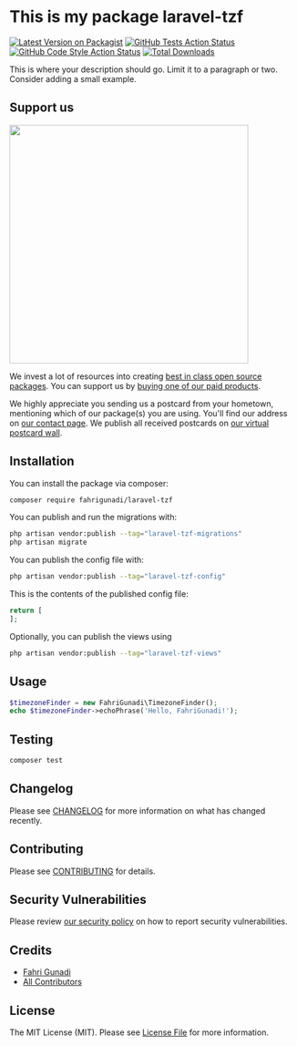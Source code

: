 # This is my package laravel-tzf

[![Latest Version on Packagist](https://img.shields.io/packagist/v/fahrigunadi/laravel-tzf.svg?style=flat-square)](https://packagist.org/packages/fahrigunadi/laravel-tzf)
[![GitHub Tests Action Status](https://img.shields.io/github/actions/workflow/status/fahrigunadi/laravel-tzf/run-tests.yml?branch=main&label=tests&style=flat-square)](https://github.com/fahrigunadi/laravel-tzf/actions?query=workflow%3Arun-tests+branch%3Amain)
[![GitHub Code Style Action Status](https://img.shields.io/github/actions/workflow/status/fahrigunadi/laravel-tzf/fix-php-code-style-issues.yml?branch=main&label=code%20style&style=flat-square)](https://github.com/fahrigunadi/laravel-tzf/actions?query=workflow%3A"Fix+PHP+code+style+issues"+branch%3Amain)
[![Total Downloads](https://img.shields.io/packagist/dt/fahrigunadi/laravel-tzf.svg?style=flat-square)](https://packagist.org/packages/fahrigunadi/laravel-tzf)

This is where your description should go. Limit it to a paragraph or two. Consider adding a small example.

## Support us

[<img src="https://github-ads.s3.eu-central-1.amazonaws.com/laravel-tzf.jpg?t=1" width="419px" />](https://spatie.be/github-ad-click/laravel-tzf)

We invest a lot of resources into creating [best in class open source packages](https://spatie.be/open-source). You can support us by [buying one of our paid products](https://spatie.be/open-source/support-us).

We highly appreciate you sending us a postcard from your hometown, mentioning which of our package(s) you are using. You'll find our address on [our contact page](https://spatie.be/about-us). We publish all received postcards on [our virtual postcard wall](https://spatie.be/open-source/postcards).

## Installation

You can install the package via composer:

```bash
composer require fahrigunadi/laravel-tzf
```

You can publish and run the migrations with:

```bash
php artisan vendor:publish --tag="laravel-tzf-migrations"
php artisan migrate
```

You can publish the config file with:

```bash
php artisan vendor:publish --tag="laravel-tzf-config"
```

This is the contents of the published config file:

```php
return [
];
```

Optionally, you can publish the views using

```bash
php artisan vendor:publish --tag="laravel-tzf-views"
```

## Usage

```php
$timezoneFinder = new FahriGunadi\TimezoneFinder();
echo $timezoneFinder->echoPhrase('Hello, FahriGunadi!');
```

## Testing

```bash
composer test
```

## Changelog

Please see [CHANGELOG](CHANGELOG.md) for more information on what has changed recently.

## Contributing

Please see [CONTRIBUTING](CONTRIBUTING.md) for details.

## Security Vulnerabilities

Please review [our security policy](../../security/policy) on how to report security vulnerabilities.

## Credits

- [Fahri Gunadi](https://github.com/fahrigunadi)
- [All Contributors](../../contributors)

## License

The MIT License (MIT). Please see [License File](LICENSE.md) for more information.

